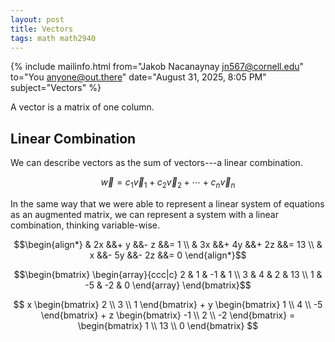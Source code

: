 ```yaml
---
layout: post
title: Vectors
tags: math math2940
---
```


{% include mailinfo.html from="Jakob Nacanaynay <jn567@cornell.edu>" to="You <anyone@out.there>" date="August 31, 2025, 8:05 PM" subject="Vectors" %}

A vector is a matrix of one column.

## Linear Combination

We can describe vectors as the sum of vectors---a linear combination.

$$ \vec w = c_1\vec v_1 + c_2\vec v_2 + \cdots + c_n\vec v_n$$

In the same way that we were able to represent a linear system of equations as an augmented matrix, we can represent a system with a linear combination, thinking variable-wise.

$$\begin{align*}
    & 2x &&+ y &&- z &&= 1 \\
    & 3x &&+ 4y &&+ 2z &&= 13 \\
    & x &&- 5y &&- 2z &&= 0
\end{align*}$$

$$\begin{bmatrix}
\begin{array}{ccc|c}
    2 & 1 & -1 & 1 \\
    3 & 4 & 2 & 13 \\
    1 & -5 & -2 & 0
\end{array}
\end{bmatrix}$$

$$
x \begin{bmatrix}
    2 \\
    3 \\
    1
\end{bmatrix} +
y \begin{bmatrix}
    1 \\
    4 \\
    -5
\end{bmatrix} +
z \begin{bmatrix}
    -1 \\
    2 \\
    -2
\end{bmatrix} =
\begin{bmatrix}
    1 \\
    13 \\
    0
\end{bmatrix}
$$
